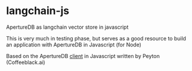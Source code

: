 # langchain-js
ApertureDB as langchain vector store in javascript

This is very much in testing phase, but serves as a good resource to build an application with ApertureDB in Javascript (for Node)

Based on the ApertureDB [client](https://github.com/coffeeblackai/aperturedb-node) in Javascript written by Peyton (Coffeeblack.ai)